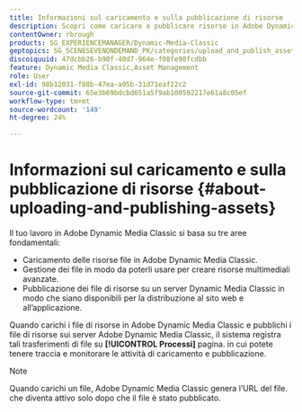 ```yaml
---
title: Informazioni sul caricamento e sulla pubblicazione di risorse
description: Scopri come caricare e pubblicare risorse in Adobe Dynamic Media Classic.
contentOwner: rbrough
products: SG_EXPERIENCEMANAGER/Dynamic-Media-Classic
geptopics: SG_SCENESEVENONDEMAND_PK/categories/upload_and_publish_assets
discoiquuid: 47dcbb26-b90f-40d7-964e-f08fe98fcdbb
feature: Dynamic Media Classic,Asset Management
role: User
exl-id: 98b12031-f88b-47ea-a95b-31d71eaf22c2
source-git-commit: 65e3b69bdcbd651a5f9ab100592217e61a8c05ef
workflow-type: tm+mt
source-wordcount: '149'
ht-degree: 24%

---
```


# Informazioni sul caricamento e sulla pubblicazione di risorse {#about-uploading-and-publishing-assets}

Il tuo lavoro in Adobe Dynamic Media Classic si basa su tre aree fondamentali:

* Caricamento delle risorse file in Adobe Dynamic Media Classic.
* Gestione dei file in modo da poterli usare per creare risorse multimediali avanzate.
* Pubblicazione dei file di risorse su un server Dynamic Media Classic in modo che siano disponibili per la distribuzione al sito web e all’applicazione.

Quando carichi i file di risorse in Adobe Dynamic Media Classic e pubblichi i file di risorse sui server Adobe Dynamic Media Classic, il sistema registra tali trasferimenti di file su **[!UICONTROL Processi]** pagina. in cui potete tenere traccia e monitorare le attività di caricamento e pubblicazione. 

>[!NOTE]
>
>Quando carichi un file, Adobe Dynamic Media Classic genera l’URL del file. che diventa attivo solo dopo che il file è stato pubblicato.

<!-- >[!NOTE]
>
>A new Instant Publish feature was made available shortly after the release of Adobe Dynamic Media Classic 6.0. This feature, which publishes assets immediately with one step, is being rolled out gradually, replacing the **[!UICONTROL Mark for Publish]** functionality. Some users will continue to see the current interface and functionality for a while, until they are included in the rollout. In addition, some assets will continue to use the “Mark for Publish” process for a while after the rollout. -->
